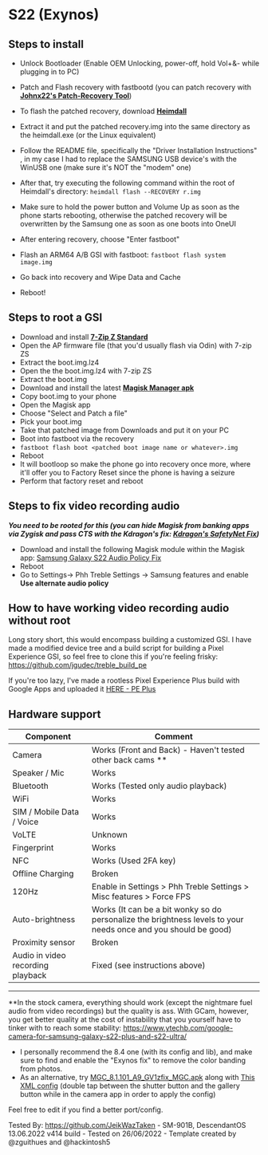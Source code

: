# S22 (Exynos)

## Steps to install

*  Unlock Bootloader (Enable OEM Unlocking, power-off, hold Vol+&- while plugging in to PC)
* Patch and Flash recovery with fastbootd (you can patch recovery with **[Johnx22's Patch-Recovery Tool](https://github.com/Johx22/Patch-Recovery)**)

* To flash the patched recovery, download **[Heimdall](https://glassechidna.com.au/heimdall/)**
* Extract it and put the patched recovery.img into the same directory as the heimdall.exe (or the Linux equivalent)
* Follow the README file, specifically the "Driver Installation Instructions" , in my case I had to replace the SAMSUNG USB device's with the WinUSB one (make sure it's NOT the "modem" one)
*  After that, try executing the following command within the root of Heimdall's directory: 
     `heimdall flash --RECOVERY r.img` 
                  
* Make sure to hold the power button and Volume Up as soon as the phone starts rebooting, otherwise the patched recovery will be overwritten by the Samsung one as soon as one boots into OneUI
* After entering recovery, choose "Enter fastboot"
* Flash an ARM64 A/B GSI with fastboot:    `fastboot flash system image.img`
* Go back into recovery and Wipe Data and Cache
* Reboot!

## Steps to root a GSI

* Download and install **[7-Zip Z Standard](https://github.com/mcmilk/7-Zip-zstd/releases)**
* Open the AP firmware file (that you'd usually flash via Odin) with 7-zip ZS
* Extract the boot.img.lz4
* Open the the boot.img.lz4 with 7-zip ZS
* Extract the boot.img
* Download and install the latest **[Magisk Manager apk](https://github.com/topjohnwu/Magisk/releases)**
* Copy boot.img to your phone
* Open the Magisk app
* Choose "Select and Patch a file"
* Pick your boot.img
* Take that patched image from Downloads and put it on your PC
* Boot into fastboot via the recovery
* `fastboot flash boot <patched boot image name or whatever>.img` 
* Reboot
* It will bootloop so make the phone go into recovery once more, where it'll offer you to Factory Reset since the phone is having a seizure
* Perform that factory reset and reboot

## Steps to fix video recording audio 
***You need to be rooted for this (you can hide Magisk from banking apps via Zygisk and pass CTS with the Kdragon's fix: [Kdragon's SafetyNet Fix](https://github.com/kdrag0n/safetynet-fix/releases))***
* Download and install the following Magisk module within the Magisk app: [Samsung Galaxy S22 Audio Policy Fix](https://www.mediafire.com/file/0iin55q7av3kl30/galaxy-s22-audio-policy-fix.zip/file)
* Reboot
* Go to Settings-> Phh Treble Settings -> Samsung features and enable **Use alternate audio policy**


## How to have working video recording audio without root
Long story short, this would encompass building a customized GSI.
I have made a modified device tree and a build script for building a Pixel Experience GSI, so feel free to clone this if you're feeling frisky:
https://github.com/jgudec/treble_build_pe

If you're too lazy, I've made a rootless Pixel Experience Plus build with Google Apps and uploaded it [HERE - PE Plus](https://www.mediafire.com/file/easo5aurweecwze/PixelExperience_Plus_arm64-ab-12.1-20220709-UNOFFICIAL.img.xz/file)


## Hardware support

| Component                 |      Comment                                                      |
|---------------------------|-------------------------------------------------------------------|
| Camera                    | Works (Front and Back) - Haven't tested other back cams **           |
| Speaker / Mic             | Works                                                             |
| Bluetooth                 | Works (Tested only audio playback)                                      |
| WiFi                      | Works                                                             |
| SIM / Mobile Data / Voice | Works                                                             |
| VoLTE                     | Unknown                                                           |
| Fingerprint               | Works                                                             |
| NFC                       | Works (Used 2FA key)                                              |
| Offline Charging          | Broken                                                           |
| 120Hz                     | Enable in Settings > Phh Treble Settings > Misc features > Force FPS               |
| Auto-brightness            | Works (It can be a bit wonky so do personalize the brightness levels to your needs once and you should be good)               |
| Proximity sensor            | Broken              |
| Audio in video recording playback           | Fixed (see instructions above)            |
---

**In the stock camera, everything should work (except the nightmare fuel audio from video recordings) but the quality is ass. With GCam, however, you get better quality at the cost of instability that you yourself have to tinker with to reach some stability: https://www.ytechb.com/google-camera-for-samsung-galaxy-s22-plus-and-s22-ultra/
 - I personally recommend the 8.4 one (with its config and lib), and make sure to find and enable the "Exynos fix" to remove the color banding from photos.
 - As an alternative, try [MGC_8.1.101_A9_GV1zfix_MGC.apk](https://www.celsoazevedo.com/files/android/google-camera/dev-bsg/f/dl75/2/) along with [This XML config](https://www.mediafire.com/file/54ebe3prtq8y61b/Eric_JaJo_BSG_V8.1_%25283%2529.xml/file) (double tap between the shutter button and the gallery button while in the camera app in order to apply the config)

Feel free to edit if you find a better port/config.

Tested By: https://github.com/JeikWazTaken - SM-901B, DescendantOS 13.06.2022 v414 build - Tested on 26/06/2022 - Template created by @zguithues and @hackintosh5

